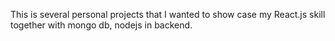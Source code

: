 This is several personal projects that I wanted to show case my React.js skill together with mongo db, nodejs in backend.
